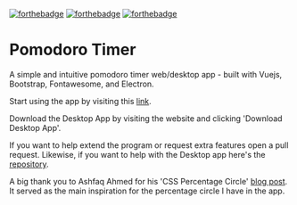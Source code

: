 [![forthebadge](https://forthebadge.com/images/badges/made-with-vue.svg)](https://github.com/moomoolive/pomdoro_timer)
[![forthebadge](https://forthebadge.com/images/badges/open-source.svg)](https://github.com/moomoolive/pomdoro_timer)
[![forthebadge](https://forthebadge.com/images/badges/built-with-resentment.svg)](https://github.com/moomoolive/pomdoro_timer)

# Pomodoro Timer

A simple and intuitive pomodoro timer web/desktop app - built with Vuejs, Bootstrap, Fontawesome, and Electron.

Start using the app by visiting this [link](https://pomotimer.site/).

Download the Desktop App by visiting the website and clicking 'Download Desktop App'.

If you want to help extend the program or request extra features open a pull request. Likewise, if you want to help with the Desktop app here's the [repository](https://github.com/moomoolive/pomodoro_timer_desktop).

A big thank you to Ashfaq Ahmed for his 'CSS Percentage Circle' [blog post](https://codeconvey.com/css-percentage-circle/). It served as the main inspiration for the percentage circle I have in the app.
